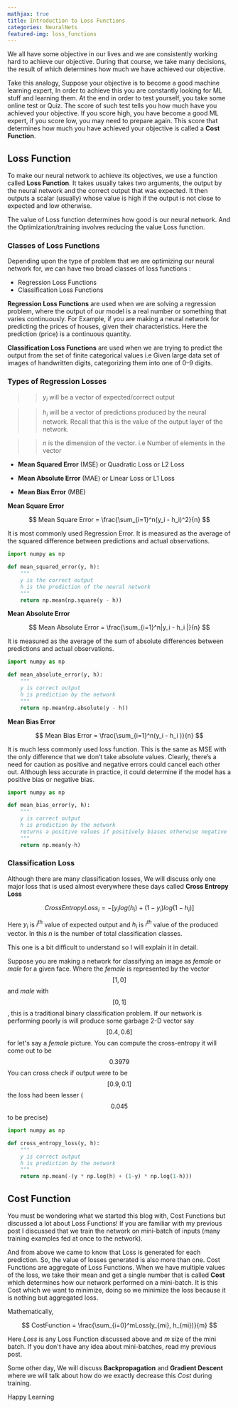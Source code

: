 ```yaml
---
mathjax: true
title: Introduction to Loss Functions
categories: NeuralNets
featured-img: loss_functions
---
```




We all have some objective in our lives and we are consistently working hard to achieve our objective. During that course, we take many decisions, the result of which determines how much we have achieved our objective.

Take this analogy, Suppose your objective is to become a good machine learning expert, In order to achieve this you are constantly looking for ML stuff and learning them. At the end in order to test yourself, you take some online test or Quiz. The score of such test tells you how much have you achieved your objective. If you score high, you have become a good ML expert, if you score low, you may need to prepare again. This score that determines how much you have achieved your objective is called a **Cost Function**.



## Loss Function

To make our neural network to achieve its objectives, we use a function called **Loss Function**. It takes usually takes two arguments, the output by the neural network and the correct output that was expected. It then outputs a scalar (usually) whose value is high if the output is not close to expected and low otherwise.

The value of Loss function determines how good is our neural network. And the Optimization/training involves reducing the value Loss function.



### Classes of Loss Functions

Depending upon the type of problem that we are optimizing our neural network for, we can have two broad classes of loss functions :

- Regression Loss Functions
- Classification Loss Functions



**Regression Loss Functions** are used when we are solving a regression problem, where the output of our model is a real number or something that varies continuously. For Example, if you are making a neural network for predicting the prices of houses, given their characteristics. Here the prediction (price) is a continuous quantity. 

**Classification Loss Functions** are used when we are trying to predict the output from the set of finite categorical values i.e Given large data set of images of handwritten digits, categorizing them into one of 0–9 digits.



### Types of Regression Losses 



> > $y_i$ will be a vector of expected/correct output



> > $h_i$ will be a vector of predictions produced by the neural network. Recall that this is the value of the output layer of the network.



> > $n$ is the dimension of the vector. i.e Number of elements in the vector



- **Mean Squared Error** (MSE) or Quadratic Loss or L2 Loss

- **Mean Absolute Error** (MAE) or Linear Loss or L1 Loss

- **Mean Bias Error** (MBE)

  

**Mean Square Error** 


$$
Mean Square Error = \frac{\sum_{i=1}^n(y_i - h_i)^2}{n}
$$


It is most commonly used Regression Error. It is measured as the average of the squared difference between predictions and actual observations. 

```python
import numpy as np

def mean_squared_error(y, h):
    """
    y is the correct output
    h is the prediction of the neural network
    """
    return np.mean(np.square(y - h))
```



**Mean Absolute Error**


$$
Mean Absolute Error = \frac{\sum_{i=1}^n|y_i - h_i |}{n}
$$


It is measured as the average of the sum of absolute differences between predictions and actual observations.

```python
import numpy as np

def mean_absolute_error(y, h):
    """
    y is correct output
    h is prediction by the network
    """
    return np.mean(np.absolute(y - h))
```



**Mean Bias Error**


$$
Mean Bias Error = \frac{\sum_{i=1}^n(y_i - h_i )}{n}
$$


It is much less commonly used loss function. This is the same as MSE with the only difference that we don’t take absolute values. Clearly, there’s a need for caution as positive and negative errors could cancel each other out. Although less accurate in practice, it could determine if the model has a positive bias or negative bias.



```python
import numpy as np

def mean_bias_error(y, h):
    """
    y is correct output
    h is prediction by the network
    returns a positive values if positively biases otherwise negative
    """
    return np.mean(y-h)
```



### Classification Loss

Although there are many classification losses, We will discuss only one major loss that is used almost everywhere these days called **Cross Entropy Loss**


$$
CrossEntropyLoss_i = -{[y_ilog(h_i) + (1-y_i)log(1-h_i)]}
$$


Here $y_i$ is $i^{th}$ value of expected output and $h_i$ is $i^{th}$ value of the produced vector. In this $n$ is the number of total classification classes.

This one is a bit difficult to understand so I will explain it in detail.

Suppose you are making a network for classifying an image as *female* or *male* for a given face. Where the *female* is represented by the vector $$[1,0]$$ and *male* with $$[0,1]$$, this is a traditional binary classification problem. If our network is performing poorly is will produce some garbage 2-D vector say $$[0.4, 0.6]$$ for let's say a *female* picture. You can compute the cross-entropy it will come out to be $$0.3979$$ You can cross check if output were to be  $$[0.9,0.1]$$ the loss had been lesser ($$0.045$$ to be precise)

```python
import numpy as np

def cross_entropy_loss(y, h):
    """
    y is correct output
    h is prediction by the network
    """
    return np.mean(-(y * np.log(h) + (1-y) * np.log(1-h)))
```



## Cost Function

You must be wondering what we started this blog with, Cost Functions but discussed a lot about Loss Functions! If you are familiar with my previous post I discussed that we train the network on mini-batch of inputs (many training examples fed at once to the network).

And from above we came to know that Loss is generated for each prediction. So, the value of losses generated is also more than one. Cost Functions are aggregate of Loss Functions. When we have multiple values of the loss, we take their mean and get a single number that is called **Cost** which determines how our network performed on a mini-batch. It is this Cost which we want to minimize, doing so we minimize the loss because it is nothing but aggregated loss.

Mathematically, 


$$
CostFunction = \frac{\sum_{i=0}^mLoss(y_{mi}, h_{mi})}{m}
$$


Here $Loss$ is any Loss Function discussed above and $m$ size of the mini batch. If you don't have any idea about mini-batches, read my previous post.



Some other day, We will discuss **Backpropagation** and **Gradient Descent** where we will talk about how do we exactly decrease this *Cost* during training.

Happy Learning